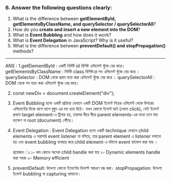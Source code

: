 ### 6. Answer the following questions clearly:

1. What is the difference between **getElementById, getElementsByClassName, and querySelector / querySelectorAll**?
2. How do you **create and insert a new element into the DOM**?
3. What is **Event Bubbling** and how does it work?
4. What is **Event Delegation** in JavaScript? Why is it useful?
5. What is the difference between **preventDefault() and stopPropagation()** methods?

---

ANS :
1.getElementById : একটি নির্দিষ্ট id বিশিষ্ট এলিমেন্ট খুঁজে বের করে।
getElementsByClassName : নির্দিষ্ট class বিশিষ্টএর সব এলিমেন্ট খুঁজে বের করে ।
querySelector : DOM থেকে প্রথম ম্যাচ করা এলিমেন্ট খুঁজে বের করে ।
querySelectorAll : DOM থেকে সব ম্যাচ করা এলিমেন্ট খুঁজে বের করে।

2. const newDiv = document.createElement("div");

3. Event Bubbling হলো একটি প্রক্রিয়া যেখানে একটি DOM ইভেন্ট নিচের এলিমেন্ট থেকে উপরের এলিমেন্টের দিকে ধাপে ধাপে বুদ্বুদ এর মত হয়ে উঠে।
   যখন কোনো ইভেন্ট ঘটে (যেমন click),
   সেই ইভেন্ট প্রথমে target element-এ ট্রিগার হয়,
   তারপর ধীরে ধীরে parent elements-এর মধ্যে চলে যায় যতক্ষণ না root (document) পৌঁছে।

4. Event Delegation : Event Delegation হলো একটি technique যেখানে child elements এ সরাসরি event listener না বসিয়ে, তার parent element এ listener বসানো হয় এবং event bubbling ব্যবহার করে child element-এ ঘটানো event হ্যান্ডেল করা যায় ।

   প্রয়োজন ঃ
   ১- কম কোডে অনেক child handle করা যায়
   ২- Dynamic elements handle করা সহজ
   ৩- Memory efficient

5. preventDefault: উদ্দেশ্য কোনো ইভেন্টের ডিফল্ট আচরণ বন্ধ করা।
   stopPropagation: উদ্দেশ্য ইভেন্ট bubbling বা capturing থামানো।
